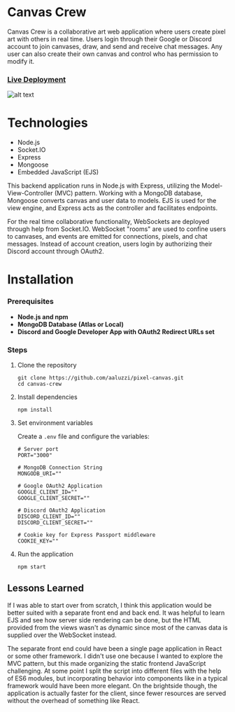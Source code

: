 # Canvas Crew
Canvas Crew is a collaborative art web application where users create pixel art with others in real time. Users login through their Google or Discord account to join canvases, draw, and send and receive chat messages. Any user can also create their own canvas and control who has permission to modify it.

### [Live Deployment](https://canvas-crew.fly.dev)

![alt text](https://austinaluzzi.com/assets/images/canvascrew.png "Demo Canvas")

# Technologies
- Node.js
- Socket.IO
- Express
- Mongoose
- Embedded JavaScript (EJS)

This backend application runs in Node.js with Express, utilizing the Model-View-Controller (MVC) pattern. Working with a MongoDB database, Mongoose converts canvas and user data to models. EJS is used for the view engine, and Express acts as the controller and facilitates endpoints.

For the real time collaborative functionality, WebSockets are deployed through help from Socket.IO. WebSocket "rooms" are used to confine users to canvases, and events are emitted for connections, pixels, and chat messages. Instead of account creation, users login by authorizing their Discord account through OAuth2. 

# Installation

### Prerequisites
- **Node.js and npm**
- **MongoDB Database (Atlas or Local)**
- **Discord and Google Developer App with OAuth2 Redirect URLs set**

### Steps

1. Clone the repository
    ```
    git clone https://github.com/aaluzzi/pixel-canvas.git
    cd canvas-crew
    ```

2. Install dependencies
    ```
    npm install
    ```

3. Set environment variables

    Create a `.env` file and configure the variables:
    ```
    # Server port
    PORT="3000"

    # MongoDB Connection String
    MONGODB_URI=""

    # Google OAuth2 Application
    GOOGLE_CLIENT_ID=""
    GOOGLE_CLIENT_SECRET=""

    # Discord OAuth2 Application
    DISCORD_CLIENT_ID=""
    DISCORD_CLIENT_SECRET=""

    # Cookie key for Express Passport middleware
    COOKIE_KEY=""
    ```
4. Run the application
    ```
    npm start
    ```

## Lessons Learned
If I was able to start over from scratch, I think this application would be better suited with a separate front end and back end. It was helpful to learn EJS and see how server side rendering can be done, but the HTML provided from the views wasn't as dynamic since most of the canvas data is supplied over the WebSocket instead.

The separate front end could have been a single page application in React or some other framework. I didn't use one because I wanted to explore the MVC pattern, but this made organizing the static frontend JavaScript challenging. At some point I split the script into different files with the help of ES6 modules, but incorporating behavior into components like in a typical framework would have been more elegant. On the brightside though, the application is actually faster for the client, since fewer resources are served without the overhead of something like React.